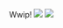 Wwip!
![](https://komarev.com/ghpvc/?username=ohsofascinating)
![](https://64.media.tumblr.com/5ee7bc72a82fe9146a29bf5e2d5def40/c3552a1b71530da9-24/s2048x3072/daa01973bc1659bba44f246ed27e0d141d1c0aad.png)
